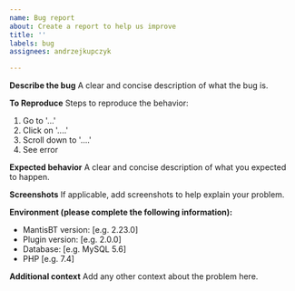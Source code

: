 ```yaml
---
name: Bug report
about: Create a report to help us improve
title: ''
labels: bug
assignees: andrzejkupczyk

---
```


**Describe the bug**
A clear and concise description of what the bug is.

**To Reproduce**
Steps to reproduce the behavior:
1. Go to '...'
2. Click on '....'
3. Scroll down to '....'
4. See error

**Expected behavior**
A clear and concise description of what you expected to happen.

**Screenshots**
If applicable, add screenshots to help explain your problem.

**Environment (please complete the following information):**
 - MantisBT version: [e.g. 2.23.0]
 - Plugin version: [e.g. 2.0.0]
 - Database: [e.g. MySQL 5.6]
 - PHP [e.g. 7.4]

**Additional context**
Add any other context about the problem here.

